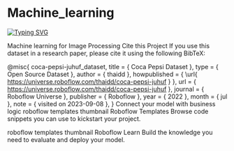 # Machine_learning
[![Typing SVG](https://readme-typing-svg.demolab.com?font=Fira+Code&pause=1000&width=435&lines=Hello!+My+name+is+Ekuong.+)](https://git.io/typing-svg)

Machine learning for Image Processing
Cite this Project
If you use this dataset in a research paper, please cite it using the following BibTeX:

@misc{ coca-pepsi-juhuf_dataset,
    title = { Coca Pepsi Dataset },
    type = { Open Source Dataset },
    author = { thaidd },
    howpublished = { \url{ https://universe.roboflow.com/thaidd/coca-pepsi-juhuf } },
    url = { https://universe.roboflow.com/thaidd/coca-pepsi-juhuf },
    journal = { Roboflow Universe },
    publisher = { Roboflow },
    year = { 2022 },
    month = { jul },
    note = { visited on 2023-09-08 },
}
Connect your model with business logic
roboflow templates thumbnail
Roboflow Templates
Browse code snippets you can use to kickstart your project.

 roboflow templates thumbnail
Roboflow Learn
Build the knowledge you need to evaluate and deploy your model.
